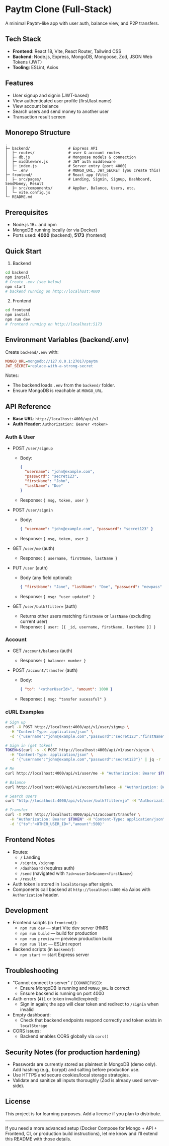 # Paytm Clone (Full‑Stack)

A minimal Paytm-like app with user auth, balance view, and P2P transfers.

## Tech Stack

- **Frontend**: React 18, Vite, React Router, Tailwind CSS
- **Backend**: Node.js, Express, MongoDB, Mongoose, Zod, JSON Web Tokens (JWT)
- **Tooling**: ESLint, Axios

## Features

- User signup and signin (JWT-based)
- View authenticated user profile (first/last name)
- View account balance
- Search users and send money to another user
- Transaction result screen

## Monorepo Structure

```
.
├─ backend/                 # Express API
│  ├─ routes/               # user & account routes
│  ├─ db.js                 # Mongoose models & connection
│  ├─ middleware.js         # JWT auth middleware
│  ├─ index.js              # Server entry (port 4000)
│  └─ .env                  # MONGO_URL, JWT_SECRET (you create this)
├─ frontend/                # React app (Vite)
│  ├─ src/pages/            # Landing, Signin, Signup, Dashboard, SendMoney, Result
│  ├─ src/components/       # AppBar, Balance, Users, etc.
│  └─ vite.config.js
└─ README.md
```

## Prerequisites

- Node.js 18+ and npm
- MongoDB running locally (or via Docker)
- Ports used: **4000** (backend), **5173** (frontend)

## Quick Start

1. Backend

```bash
cd backend
npm install
# Create .env (see below)
npm start
# backend running on http://localhost:4000
```

2. Frontend

```bash
cd frontend
npm install
npm run dev
# frontend running on http://localhost:5173
```

## Environment Variables (backend/.env)

Create `backend/.env` with:

```ini
MONGO_URL=mongodb://127.0.0.1:27017/paytm
JWT_SECRET=replace-with-a-strong-secret
```

Notes:

- The backend loads `.env` from the `backend/` folder.
- Ensure MongoDB is reachable at `MONGO_URL`.

## API Reference

- **Base URL**: `http://localhost:4000/api/v1`
- **Auth Header**: `Authorization: Bearer <token>`

### Auth & User

- POST `/user/signup`

  - Body:
    ```json
    {
      "username": "john@example.com",
      "password": "secret123",
      "firstName": "John",
      "lastName": "Doe"
    }
    ```
  - Response: `{ msg, token, user }`

- POST `/user/signin`

  - Body:
    ```json
    { "username": "john@example.com", "password": "secret123" }
    ```
  - Response: `{ msg, token, user }`

- GET `/user/me` (auth)

  - Response: `{ username, firstName, lastName }`

- PUT `/user` (auth)

  - Body (any field optional):
    ```json
    { "firstName": "Jane", "lastName": "Doe", "password": "newpass" }
    ```
  - Response: `{ msg: "user updated" }`

- GET `/user/bulk?filter=` (auth)
  - Returns other users matching `firstName` or `lastName` (excluding current user)
  - Response: `{ user: [{ _id, username, firstName, lastName }] }`

### Account

- GET `/account/balance` (auth)

  - Response: `{ balance: number }`

- POST `/account/transfer` (auth)
  - Body:
    ```json
    { "to": "<otherUserId>", "amount": 1000 }
    ```
  - Response: `{ msg: "tansfer sucessful" }`

### cURL Examples

```bash
# Sign up
curl -X POST http://localhost:4000/api/v1/user/signup \
  -H "Content-Type: application/json" \
  -d '{"username":"john@example.com","password":"secret123","firstName":"John","lastName":"Doe"}'

# Sign in (get token)
TOKEN=$(curl -s -X POST http://localhost:4000/api/v1/user/signin \
  -H "Content-Type: application/json" \
  -d '{"username":"john@example.com","password":"secret123"}' | jq -r .token)

# Me
curl http://localhost:4000/api/v1/user/me -H "Authorization: Bearer $TOKEN"

# Balance
curl http://localhost:4000/api/v1/account/balance -H "Authorization: Bearer $TOKEN"

# Search users
curl "http://localhost:4000/api/v1/user/bulk?filter=jo" -H "Authorization: Bearer $TOKEN"

# Transfer
curl -X POST http://localhost:4000/api/v1/account/transfer \
  -H "Authorization: Bearer $TOKEN" -H "Content-Type: application/json" \
  -d '{"to":"<OTHER_USER_ID>","amount":500}'
```

## Frontend Notes

- Routes:
  - `/` Landing
  - `/signin`, `/signup`
  - `/dashboard` (requires auth)
  - `/send` (navigated with `?id=<userId>&name=<firstName>`)
  - `/result`
- Auth token is stored in `localStorage` after signin.
- Components call backend at `http://localhost:4000` via Axios with `Authorization` header.

## Development

- Frontend scripts (in `frontend/`):
  - `npm run dev` — start Vite dev server (HMR)
  - `npm run build` — build for production
  - `npm run preview` — preview production build
  - `npm run lint` — ESLint report
- Backend scripts (in `backend/`):
  - `npm start` — start Express server

## Troubleshooting

- "Cannot connect to server" / `ECONNREFUSED`:
  - Ensure MongoDB is running and `MONGO_URL` is correct
  - Ensure backend is running on port 4000
- Auth errors (`411` or token invalid/expired):
  - Sign in again; the app will clear token and redirect to `/signin` when invalid
- Empty dashboard:
  - Check that backend endpoints respond correctly and token exists in `localStorage`
- CORS issues:
  - Backend enables CORS globally via `cors()`

## Security Notes (for production hardening)

- Passwords are currently stored as plaintext in MongoDB (demo only). Add hashing (e.g., bcrypt) and salting before production use.
- Use HTTPS and secure cookies/local storage strategies.
- Validate and sanitize all inputs thoroughly (Zod is already used server-side).

## License

This project is for learning purposes. Add a license if you plan to distribute.

---

If you need a more advanced setup (Docker Compose for Mongo + API + Frontend, CI, or production build instructions), let me know and I’ll extend this README with those details.
